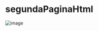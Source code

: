 # segundaPaginaHtml
![image](https://user-images.githubusercontent.com/76934028/169760276-069470f0-0bbf-4562-90ea-d94a7c75a63a.png)

